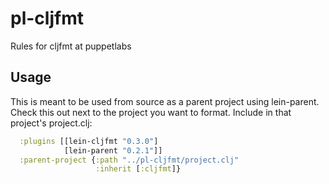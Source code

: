 # pl-cljfmt

Rules for cljfmt at puppetlabs

## Usage

This is meant to be used from source as a parent project using lein-parent.
Check this out next to the project you want to format. Include in that project's
project.clj:

```clojure
  :plugins [[lein-cljfmt "0.3.0"]
            [lein-parent "0.2.1"]]
  :parent-project {:path "../pl-cljfmt/project.clj"
                   :inherit [:cljfmt]}
```
